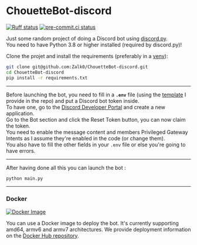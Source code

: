 # ChouetteBot-discord

[![Ruff status](https://github.com/Zalk0/ChouetteBot-discord/actions/workflows/ruff.yaml/badge.svg?branch=main)](https://github.com/Zalk0/ChouetteBot-discord/actions/workflows/ruff.yaml)
[![pre-commit.ci status](https://results.pre-commit.ci/badge/github/Zalk0/ChouetteBot-discord/main.svg)](https://results.pre-commit.ci/latest/github/Zalk0/ChouetteBot-discord/main)

Just some random project of doing a Discord bot using
[discord.py](https://github.com/Rapptz/discord.py).  
You need to have Python 3.8 or higher installed (required by discord.py)!

Clone the projet and install the requirements (preferably in a
[venv](https://packaging.python.org/en/latest/guides/installing-using-pip-and-virtual-environments)):

```bash
git clone git@github.com:Zalk0/ChouetteBot-discord.git
cd ChouetteBot-discord
pip install -r requirements.txt
```

---
Before launching the bot, you need to fill in a **`.env`** file (using the
[template](https://github.com/Zalk0/ChouetteBot-discord/blob/main/.env.example)
I provide in the repo) and put a Discord bot token inside.  
To have one, go to the
[Discord Developer Portal](https://discord.com/developers) and create a new
application.  
Go to the Bot section and click the Reset Token button, you can now claim the
token.  
You need to enable the message content and members Privileged Gateway Intents as I assume
they're enabled in the code (or change them).  
You also have to fill the other fields in your `.env` file or else you're going to have errors.

---
After having done all this you can launch the bot :

```bash
python main.py
```

---

### Docker

[![Docker Image](https://github.com/Zalk0/ChouetteBot-discord/actions/workflows/docker-image.yaml/badge.svg?branch=main)](https://github.com/Zalk0/ChouetteBot-discord/actions/workflows/docker-image.yaml)

You can use a Docker image to deploy the bot. It's currently supporting amd64, armv6 and armv7
architectures. We provide deployment information on the [Docker Hub repository](https://hub.docker.com/r/gylfirst/chouettebot).
